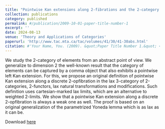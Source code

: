 ```yaml
---
title: "Pointwise Kan extensions along 2-fibrations and the 2-category of elements"
collection: publications
category: published
permalink: #/publication/2009-10-01-paper-title-number-1
excerpt: ''
date: 2024-08-13
venue: 'Theory and Applications of Categories'
paperurl: 'http://www.tac.mta.ca/tac/volumes/41/30/41-30abs.html'
citation: #'Your Name, You. (2009). &quot;Paper Title Number 1.&quot; <i>Journal 1</i>. 1(1).'
---
```

We study the 2-category of elements from an abstract point of view. We generalize to dimension 2 the well-known result that the category of elements can be captured by a comma object that also exhibits a pointwise left Kan extension. For this, we propose an original definition of pointwise Kan extension along a discrete 2-opfibration in the lax 3-category of 2-categories, 2-functors, lax natural transformations and modifications. Such definition uses cartesian-marked lax limits, which are an alternative to weighted 2-limits. We show that a pointwise Kan extension along a discrete 2-opfibration is always a weak one as well. The proof is based on an original generalization of the parametrized Yoneda lemma which is as lax as it can be.

Download [here](http://www.tac.mta.ca/tac/volumes/41/30/41-30abs.html)
